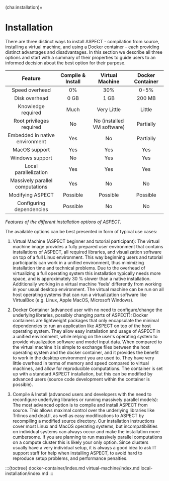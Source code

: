 (cha:installation)=
# Installation

There are three distinct ways to install ASPECT - compilation from
source, installing a virtual machine, and using a Docker container -
each providing distinct advantages and disadvantages. In this section we
describe all three options and start with a summary of their properties to
guide users to an informed decision about the best option for their purpose.

<div id="tab:install-options">

|             Feature             | Compile & Install |      Virtual Machine       | Docker Container |
|:-------------------------------:|:-----------------:|:--------------------------:|:----------------:|
|         Speed overhead          |        0%         |            30%             |    0-5%    |
|          Disk overhead          |     0&nbsp;GB     |         1&nbsp;GB          |   200&nbsp;MB    |
|       Knowledge required        |       Much        |        Very Little         |      Little      |
|    Root privileges required     |        No         | No (installed VM software) |    Partially     |
| Embedded in native environment  |        Yes        |             No             |    Partially     |
|          MacOS support          |        Yes        |            Yes             |       Yes        |
|         Windows support         |        No         |            Yes             |       Yes        |
|      Local parallelization      |        Yes        |            Yes             |       Yes        |
| Massively parallel computations |        Yes        |             No             |        No        |
|        Modifying ASPECT         |     Possible      |          Possible          |     Possible     |
|    Configuring dependencies     |     Possible      |             No             |        No        |

*Features of the different installation options of
ASPECT.*

</div>

The available options can be best presented in form of typical use cases:

1.  Virtual Machine (ASPECT beginner and
    tutorial participant): The virtual machine image provides a fully prepared
    user environment that contains installations of
    ASPECT, all required libraries, and visualization
    software on top of a full Linux environment. This way beginning users and
    tutorial participants can work in a unified environment, thus minimizing
    installation time and technical problems. Due to the overhead of
    virtualizing a full operating system this installation typically needs
    more space, and is approximately 30&nbsp;% slower than a native
    installation. Additionally working in a virtual machine
    &lsquo;feels' differently from working in your usual desktop
    environment. The virtual machine can be run on all host operating systems
    that can run a virtualization software like VirtualBox (e.g. Linux, Apple
    MacOS, Microsoft Windows).

2.  Docker Container (advanced user with no need to configure/change the
    underlying libraries, possibly changing parts of
    ASPECT): Docker containers are lightweight
    packages that only encapsulate the minimal dependencies to run an
    application like ASPECT on top of the host
    operating system. They allow easy installation and usage of
    ASPECT in a unified environment, while relying on
    the user's operating system to provide visualization software and
    model input data. When compared to the virtual machine it is simple to
    exchange files between the host operating system and the docker container,
    and it provides the benefit to work in the desktop environment you are
    used to. They have very little overhead in terms of memory and speed
    compared to virtual machines, and allow for reproducible computations. The
    container is set up with a standard ASPECT
    installation, but this can be modified by advanced users (source code
    development within the container is possible).

3.  Compile & Install (advanced users and developers with the need to
    reconfigure underlying libraries or running massively parallel models):
    The most advanced option is to compile and install
    ASPECT from source. This allows maximal control
    over the underlying libraries like Trilinos
    and deal.II, as well as easy modifications
    to ASPECT by recompiling a modified source
    directory. Our installation instructions cover most Linux and MacOS
    operating systems, but incompatibilities on individual systems can always
    occur and make the installation more cumbersome. If you are planning to
    run massively parallel computations on a compute cluster this is likely
    your only option. Since clusters usually have a very individual setup, it
    is always a good idea to ask IT support staff for help when installing
    ASPECT, to avoid hard to reproduce setup
    problems, and performance penalties.






:::{toctree}
docker-container/index.md
virtual-machine/index.md
local-installation/index.md
:::
